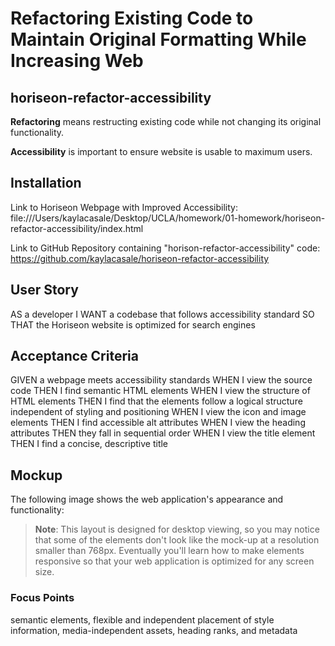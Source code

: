 # Refactoring Existing Code to Maintain Original Formatting While Increasing Web 
## horiseon-refactor-accessibility

**Refactoring** means restructing existing code while not changing its original functionality.

**Accessibility** is important to ensure website is usable to maximum users.

## Installation
Link to Horiseon Webpage with Improved Accessibility: file:///Users/kaylacasale/Desktop/UCLA/homework/01-homework/horiseon-refactor-accessibility/index.html

Link to GitHub Repository containing "horison-refactor-accessibility" code: https://github.com/kaylacasale/horiseon-refactor-accessibility

## User Story
AS a developer
I WANT a codebase that follows accessibility standard
SO THAT the Horiseon website is optimized for search engines

## Acceptance Criteria
GIVEN a webpage meets accessibility standards
WHEN I view the source code
THEN I find semantic HTML elements
WHEN I view the structure of HTML elements
THEN I find that the elements follow a logical structure independent of styling and positioning
WHEN I view the icon and image elements
THEN I find accessible alt attributes
WHEN I view the heading attributes
THEN they fall in sequential order
WHEN I view the title element
THEN I find a concise, descriptive title

## Mockup
The following image shows the web application's appearance and functionality:

> **Note**: This layout is designed for desktop viewing, so you may notice that some of the elements don't look like the mock-up at a resolution smaller than 768px. Eventually you'll learn how to make elements responsive so that your web application is optimized for any screen size.

### Focus Points
semantic elements, flexible and independent placement of style information, media-independent assets, heading ranks, and metadata
